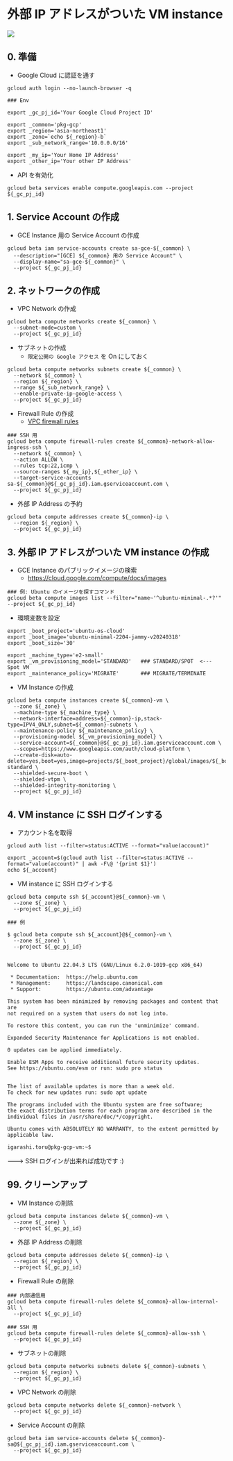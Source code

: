 # 外部 IP アドレスがついた VM instance

![](./01.png)

## 0. 準備

+ Google Cloud に認証を通す

```
gcloud auth login --no-launch-browser -q
```

```
### Env

export _gc_pj_id='Your Google Cloud Project ID'

export _common='pkg-gcp'
export _region='asia-northeast1'
export _zone=`echo ${_region}-b`
export _sub_network_range='10.0.0.0/16'

export _my_ip='Your Home IP Address'
export _other_ip='Your other IP Address'
```

+ API を有効化

```
gcloud beta services enable compute.googleapis.com --project ${_gc_pj_id}
```

## 1. Service Account の作成

+ GCE Instance 用の Service Account の作成

```
gcloud beta iam service-accounts create sa-gce-${_common} \
  --description="[GCE] ${_common} 用の Service Account" \
  --display-name="sa-gce-${_common}" \
  --project ${_gc_pj_id}
```

## 2. ネットワークの作成

+ VPC Network の作成

```
gcloud beta compute networks create ${_common} \
  --subnet-mode=custom \
  --project ${_gc_pj_id}
```

+ サブネットの作成
  + `限定公開の Google アクセス` を On にしておく

```
gcloud beta compute networks subnets create ${_common} \
  --network ${_common} \
  --region ${_region} \
  --range ${_sub_network_range} \
  --enable-private-ip-google-access \
  --project ${_gc_pj_id}
```

- Firewall Rule の作成
  - [VPC firewall rules](../../../net-security/firewall-manager/firewall-policies/)

```
### SSH 用
gcloud beta compute firewall-rules create ${_common}-network-allow-ingress-ssh \
  --network ${_common} \
  --action ALLOW \
  --rules tcp:22,icmp \
  --source-ranges ${_my_ip},${_other_ip} \
  --target-service-accounts sa-${_common}@${_gc_pj_id}.iam.gserviceaccount.com \
  --project ${_gc_pj_id}
```

+ 外部 IP Address の予約

```
gcloud beta compute addresses create ${_common}-ip \
  --region ${_region} \
  --project ${_gc_pj_id}
```

## 3. 外部 IP アドレスがついた VM instance の作成

+ GCE Instance のパブリックイメージの検索
  + https://cloud.google.com/compute/docs/images

```
### 例: Ubuntu のイメージを探すコマンド
gcloud beta compute images list --filter="name~'^ubuntu-minimal-.*?'" --project ${_gc_pj_id}
```

+ 環境変数を設定

```
export _boot_project='ubuntu-os-cloud'
export _boot_image='ubuntu-minimal-2204-jammy-v20240318'
export _boot_size='30'

export _machine_type='e2-small'
export _vm_provisioning_model='STANDARD'   ### STANDARD/SPOT  <--- Spot VM
export _maintenance_policy='MIGRATE'       ### MIGRATE/TERMINATE
```

+ VM Instance の作成

```
gcloud beta compute instances create ${_common}-vm \
  --zone ${_zone} \
  --machine-type ${_machine_type} \
  --network-interface=address=${_common}-ip,stack-type=IPV4_ONLY,subnet=${_common}-subnets \
  --maintenance-policy ${_maintenance_policy} \
  --provisioning-model ${_vm_provisioning_model} \
  --service-account=${_common}@${_gc_pj_id}.iam.gserviceaccount.com \
  --scopes=https://www.googleapis.com/auth/cloud-platform \
  --create-disk=auto-delete=yes,boot=yes,image=projects/${_boot_project}/global/images/${_boot_image},mode=rw,size=${_boot_size},type=projects/${_gc_pj_id}/zones/${_zone}/diskTypes/pd-standard \
  --shielded-secure-boot \
  --shielded-vtpm \
  --shielded-integrity-monitoring \
  --project ${_gc_pj_id}
```

## 4. VM instance に SSH ログインする

+ アカウント名を取得

```
gcloud auth list --filter=status:ACTIVE --format="value(account)"

export _account=$(gcloud auth list --filter=status:ACTIVE --format="value(account)" | awk -F\@ '{print $1}')
echo ${_account}
```

+ VM instance に SSH ログインする

```
gcloud beta compute ssh ${_account}@${_common}-vm \
  --zone ${_zone} \
  --project ${_gc_pj_id}
```
```
### 例

$ gcloud beta compute ssh ${_account}@${_common}-vm \
  --zone ${_zone} \
  --project ${_gc_pj_id}


Welcome to Ubuntu 22.04.3 LTS (GNU/Linux 6.2.0-1019-gcp x86_64)

 * Documentation:  https://help.ubuntu.com
 * Management:     https://landscape.canonical.com
 * Support:        https://ubuntu.com/advantage

This system has been minimized by removing packages and content that are
not required on a system that users do not log into.

To restore this content, you can run the 'unminimize' command.

Expanded Security Maintenance for Applications is not enabled.

0 updates can be applied immediately.

Enable ESM Apps to receive additional future security updates.
See https://ubuntu.com/esm or run: sudo pro status


The list of available updates is more than a week old.
To check for new updates run: sudo apt update

The programs included with the Ubuntu system are free software;
the exact distribution terms for each program are described in the
individual files in /usr/share/doc/*/copyright.

Ubuntu comes with ABSOLUTELY NO WARRANTY, to the extent permitted by
applicable law.

igarashi.toru@pkg-gcp-vm:~$ 
```

---> SSH ログインが出来れば成功です :)

## 99. クリーンアップ

+ VM Instance の削除

```
gcloud beta compute instances delete ${_common}-vm \
  --zone ${_zone} \
  --project ${_gc_pj_id}
```

+ 外部 IP Address の削除

```
gcloud beta compute addresses delete ${_common}-ip \
  --region ${_region} \
  --project ${_gc_pj_id}
```

+ Firewall Rule の削除

```
### 内部通信用
gcloud beta compute firewall-rules delete ${_common}-allow-internal-all \
  --project ${_gc_pj_id}

### SSH 用
gcloud beta compute firewall-rules delete ${_common}-allow-ssh \
  --project ${_gc_pj_id}
```

+ サブネットの削除

```
gcloud beta compute networks subnets delete ${_common}-subnets \
  --region ${_region} \
  --project ${_gc_pj_id}
```

+ VPC Network の削除

```
gcloud beta compute networks delete ${_common}-network \
  --project ${_gc_pj_id}
```

+ Service Account の削除

```
gcloud beta iam service-accounts delete ${_common}-sa@${_gc_pj_id}.iam.gserviceaccount.com \
  --project ${_gc_pj_id}
```
